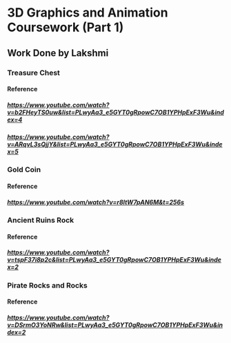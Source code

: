 # 3D Graphics and Animation Coursework (Part 1)
## Work Done by Lakshmi
### Treasure Chest
#### Reference
##### https://www.youtube.com/watch?v=b2FHeyTS0uw&list=PLwyAa3_e5GYT0gRpowC7OB1YPHpExF3Wu&index=4
##### https://www.youtube.com/watch?v=ARqvL3sQjjY&list=PLwyAa3_e5GYT0gRpowC7OB1YPHpExF3Wu&index=5
### Gold Coin
#### Reference
##### https://www.youtube.com/watch?v=r8ltW7pAN6M&t=256s
### Ancient Ruins Rock
#### Reference
##### https://www.youtube.com/watch?v=tspF37i8p2c&list=PLwyAa3_e5GYT0gRpowC7OB1YPHpExF3Wu&index=2
### Pirate Rocks and Rocks
#### Reference
##### https://www.youtube.com/watch?v=DSrmO3YoNRw&list=PLwyAa3_e5GYT0gRpowC7OB1YPHpExF3Wu&index=2
